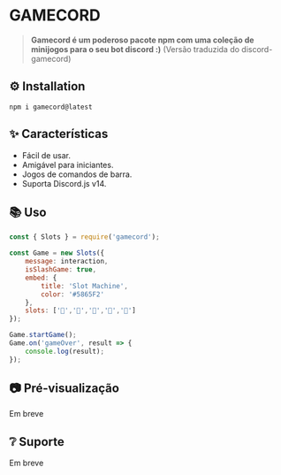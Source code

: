 # **GAMECORD**

> **Gamecord é um poderoso pacote npm com uma coleção de minijogos para o seu bot discord :)**
(Versão traduzida do discord-gamecord)


## **⚙️ Installation** 
```
npm i gamecord@latest
```


## **✨ Características**

- Fácil de usar.
- Amigável para iniciantes.
- Jogos de comandos de barra.
- Suporta Discord.js v14.


## **📚 Uso**
```js
const { Slots } = require('gamecord');

const Game = new Slots({
    message: interaction,
    isSlashGame: true,
    embed: {
        title: 'Slot Machine',
        color: '#5865F2'
    },
    slots: ['🍕','🍔','🍟','🌭','🍿']
});

Game.startGame();
Game.on('gameOver', result => {
    console.log(result);
});
```


## **📷 Pré-visualização**
Em breve

## **❔ Suporte**
Em breve